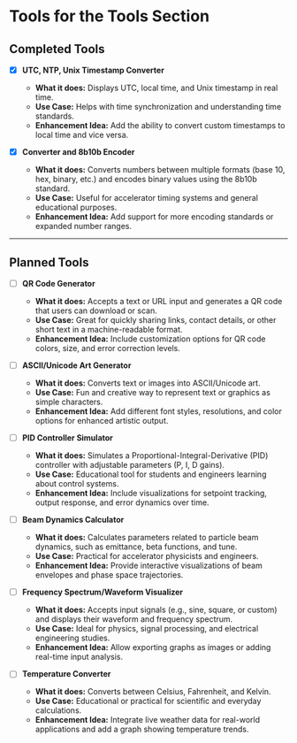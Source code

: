 # Tools for the Tools Section

## Completed Tools
- [x] **UTC, NTP, Unix Timestamp Converter**
  - **What it does:** Displays UTC, local time, and Unix timestamp in real time.
  - **Use Case:** Helps with time synchronization and understanding time standards.
  - **Enhancement Idea:** Add the ability to convert custom timestamps to local time and vice versa.

- [x] **Converter and 8b10b Encoder**
  - **What it does:** Converts numbers between multiple formats (base 10, hex, binary, etc.) and encodes binary values using the 8b10b standard.
  - **Use Case:** Useful for accelerator timing systems and general educational purposes.
  - **Enhancement Idea:** Add support for more encoding standards or expanded number ranges.

---

## Planned Tools
- [ ] **QR Code Generator**
  - **What it does:** Accepts a text or URL input and generates a QR code that users can download or scan.
  - **Use Case:** Great for quickly sharing links, contact details, or other short text in a machine-readable format.
  - **Enhancement Idea:** Include customization options for QR code colors, size, and error correction levels.

- [ ] **ASCII/Unicode Art Generator**
  - **What it does:** Converts text or images into ASCII/Unicode art.
  - **Use Case:** Fun and creative way to represent text or graphics as simple characters.
  - **Enhancement Idea:** Add different font styles, resolutions, and color options for enhanced artistic output.

- [ ] **PID Controller Simulator**
  - **What it does:** Simulates a Proportional-Integral-Derivative (PID) controller with adjustable parameters (P, I, D gains).
  - **Use Case:** Educational tool for students and engineers learning about control systems.
  - **Enhancement Idea:** Include visualizations for setpoint tracking, output response, and error dynamics over time.

- [ ] **Beam Dynamics Calculator**
  - **What it does:** Calculates parameters related to particle beam dynamics, such as emittance, beta functions, and tune.
  - **Use Case:** Practical for accelerator physicists and engineers.
  - **Enhancement Idea:** Provide interactive visualizations of beam envelopes and phase space trajectories.

- [ ] **Frequency Spectrum/Waveform Visualizer**
  - **What it does:** Accepts input signals (e.g., sine, square, or custom) and displays their waveform and frequency spectrum.
  - **Use Case:** Ideal for physics, signal processing, and electrical engineering studies.
  - **Enhancement Idea:** Allow exporting graphs as images or adding real-time input analysis.

- [ ] **Temperature Converter**
  - **What it does:** Converts between Celsius, Fahrenheit, and Kelvin.
  - **Use Case:** Educational or practical for scientific and everyday calculations.
  - **Enhancement Idea:** Integrate live weather data for real-world applications and add a graph showing temperature trends.
